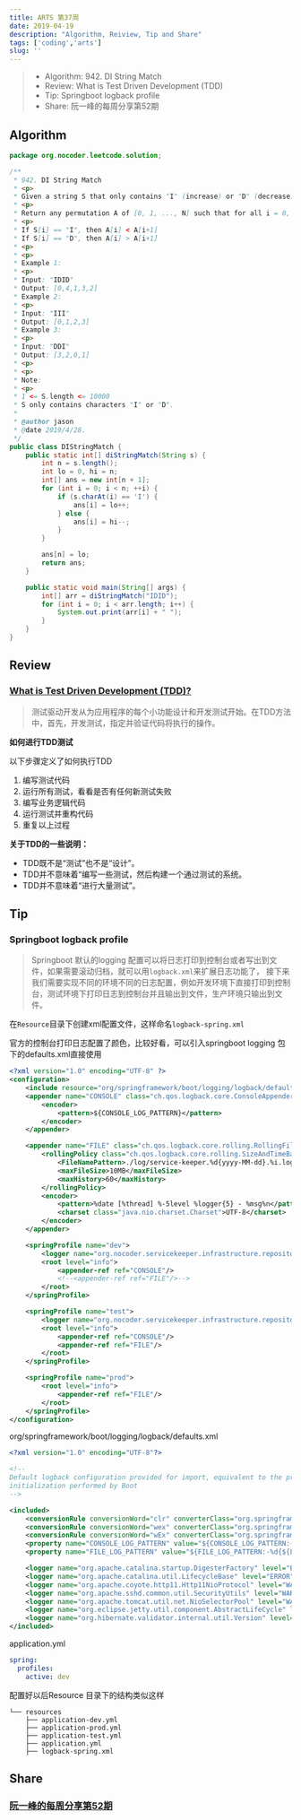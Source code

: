 ```yaml
---
title: ARTS 第37周
date: 2019-04-19
description: "Algorithm, Reiview, Tip and Share"
tags: ['coding','arts']
slug: ''
---
```


> - Algorithm: 942. DI String Match
> - Review: What is Test Driven Development (TDD)
> - Tip: Springboot logback profile
> - Share: 阮一峰的每周分享第52期

## Algorithm

```java
package org.nocoder.leetcode.solution;

/**
 * 942. DI String Match
 * <p>
 * Given a string S that only contains "I" (increase) or "D" (decrease), let N = S.length.
 * <p>
 * Return any permutation A of [0, 1, ..., N] such that for all i = 0, ..., N-1:
 * <p>
 * If S[i] == "I", then A[i] < A[i+1]
 * If S[i] == "D", then A[i] > A[i+1]
 * <p>
 * <p>
 * Example 1:
 * <p>
 * Input: "IDID"
 * Output: [0,4,1,3,2]
 * Example 2:
 * <p>
 * Input: "III"
 * Output: [0,1,2,3]
 * Example 3:
 * <p>
 * Input: "DDI"
 * Output: [3,2,0,1]
 * <p>
 * <p>
 * Note:
 * <p>
 * 1 <= S.length <= 10000
 * S only contains characters "I" or "D".
 *
 * @author jason
 * @date 2019/4/28.
 */
public class DIStringMatch {
    public static int[] diStringMatch(String s) {
        int n = s.length();
        int lo = 0, hi = n;
        int[] ans = new int[n + 1];
        for (int i = 0; i < n; ++i) {
            if (s.charAt(i) == 'I') {
                ans[i] = lo++;
            } else {
                ans[i] = hi--;
            }
        }

        ans[n] = lo;
        return ans;
    }

    public static void main(String[] args) {
        int[] arr = diStringMatch("IDID");
        for (int i = 0; i < arr.length; i++) {
            System.out.print(arr[i] + " ");
        }
    }
}

```


## Review

### [What is Test Driven Development (TDD)?](https://www.guru99.com/test-driven-development.html)

> 测试驱动开发从为应用程序的每个小功能设计和开发测试开始。在TDD方法中，首先，开发测试，指定并验证代码将执行的操作。

**如何进行TDD测试**

以下步骤定义了如何执行TDD

1. 编写测试代码
2. 运行所有测试，看看是否有任何新测试失败
3. 编写业务逻辑代码
4. 运行测试并重构代码
5. 重复以上过程

**关于TDD的一些说明：**

- TDD既不是“测试”也不是“设计”。
- TDD并不意味着“编写一些测试，然后构建一个通过测试的系统。
- TDD并不意味着“进行大量测试”。

## Tip

### Springboot logback profile

> Springboot 默认的logging 配置可以将日志打印到控制台或者写出到文件，如果需要滚动归档，就可以用`logback.xml`来扩展日志功能了，
> 接下来我们需要实现不同的环境不同的日志配置，例如开发环境下直接打印到控制台，测试环境下打印日志到控制台并且输出到文件，生产环境只输出到文件。

在`Resource`目录下创建xml配置文件，这样命名`logback-spring.xml`

官方的控制台打印日志配置了颜色，比较好看，可以引入springboot logging 包下的defaults.xml直接使用

```xml
<?xml version="1.0" encoding="UTF-8" ?>
<configuration>
    <include resource="org/springframework/boot/logging/logback/defaults.xml"/>
    <appender name="CONSOLE" class="ch.qos.logback.core.ConsoleAppender">
        <encoder>
            <pattern>${CONSOLE_LOG_PATTERN}</pattern>
        </encoder>
    </appender>

    <appender name="FILE" class="ch.qos.logback.core.rolling.RollingFileAppender">
        <rollingPolicy class="ch.qos.logback.core.rolling.SizeAndTimeBasedRollingPolicy">
            <FileNamePattern>./log/service-keeper.%d{yyyy-MM-dd}.%i.log</FileNamePattern>
            <maxFileSize>10MB</maxFileSize>
            <maxHistory>60</maxHistory>
        </rollingPolicy>
        <encoder>
            <pattern>%date [%thread] %-5level %logger{5} - %msg%n</pattern>
            <charset class="java.nio.charset.Charset">UTF-8</charset>
        </encoder>
    </appender>

    <springProfile name="dev">
        <logger name="org.nocoder.servicekeeper.infrastructure.repository" level="DEBUG"/>
        <root level="info">
            <appender-ref ref="CONSOLE"/>
            <!--<appender-ref ref="FILE"/>-->
        </root>
    </springProfile>

    <springProfile name="test">
        <logger name="org.nocoder.servicekeeper.infrastructure.repository" level="DEBUG"/>
        <root level="info">
            <appender-ref ref="CONSOLE"/>
            <appender-ref ref="FILE"/>
        </root>
    </springProfile>

    <springProfile name="prod">
        <root level="info">
            <appender-ref ref="FILE"/>
        </root>
    </springProfile>
</configuration>
```

org/springframework/boot/logging/logback/defaults.xml

```xml
<?xml version="1.0" encoding="UTF-8"?>

<!--
Default logback configuration provided for import, equivalent to the programmatic
initialization performed by Boot
-->

<included>
    <conversionRule conversionWord="clr" converterClass="org.springframework.boot.logging.logback.ColorConverter" />
    <conversionRule conversionWord="wex" converterClass="org.springframework.boot.logging.logback.WhitespaceThrowableProxyConverter" />
    <conversionRule conversionWord="wEx" converterClass="org.springframework.boot.logging.logback.ExtendedWhitespaceThrowableProxyConverter" />
    <property name="CONSOLE_LOG_PATTERN" value="${CONSOLE_LOG_PATTERN:-%clr(%d{${LOG_DATEFORMAT_PATTERN:-yyyy-MM-dd HH:mm:ss.SSS}}){faint} %clr(${LOG_LEVEL_PATTERN:-%5p}) %clr(${PID:- }){magenta} %clr(---){faint} %clr([%15.15t]){faint} %clr(%-40.40logger{39}){cyan} %clr(:){faint} %m%n${LOG_EXCEPTION_CONVERSION_WORD:-%wEx}}"/>
    <property name="FILE_LOG_PATTERN" value="${FILE_LOG_PATTERN:-%d{${LOG_DATEFORMAT_PATTERN:-yyyy-MM-dd HH:mm:ss.SSS}} ${LOG_LEVEL_PATTERN:-%5p} ${PID:- } --- [%t] %-40.40logger{39} : %m%n${LOG_EXCEPTION_CONVERSION_WORD:-%wEx}}"/>

    <logger name="org.apache.catalina.startup.DigesterFactory" level="ERROR"/>
    <logger name="org.apache.catalina.util.LifecycleBase" level="ERROR"/>
    <logger name="org.apache.coyote.http11.Http11NioProtocol" level="WARN"/>
    <logger name="org.apache.sshd.common.util.SecurityUtils" level="WARN"/>
    <logger name="org.apache.tomcat.util.net.NioSelectorPool" level="WARN"/>
    <logger name="org.eclipse.jetty.util.component.AbstractLifeCycle" level="ERROR"/>
    <logger name="org.hibernate.validator.internal.util.Version" level="WARN"/>
</included>
```

application.yml

```yml
spring:
  profiles:
    active: dev
```

配置好以后Resource 目录下的结构类似这样

```
└── resources
    ├── application-dev.yml
    ├── application-prod.yml
    ├── application-test.yml
    ├── application.yml
    ├── logback-spring.xml
```

## Share

### [阮一峰的每周分享第52期](http://www.ruanyifeng.com/blog/2019/04/weekly-issue-52.html)


